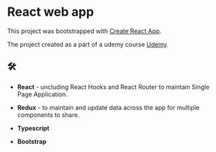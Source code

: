 # React web app

This project was bootstrapped with [Create React App](https://github.com/facebook/create-react-app).

The project created as a part of a udemy course [Udemy](https://www.udemy.com/course/react-admin/).

## 🛠 

- **React** - uncluding React Hooks and React Router to maintain Single Page Application.

- **Redux** - to maintain and update data across the app for multiple components to share. 

- **Typescript**

- **Bootstrap** 
